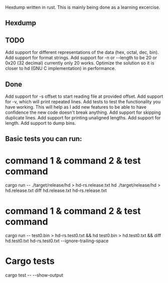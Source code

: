 Hexdump written in rust.  This is mainly being done as a learning excercise.
## Hexdump

## TODO

Add support for different representations of the data (hex, octal, dec, bin).
Add support for format strings.
Add support for -n or --length to be 20 or 0x20 (32 decimal) currently only
  20 works.
Optimize the solution so it is closer to hd (GNU C implementation) in performance.

## Done

Add support for -s offset to start reading file at provided offset.
Add support for -v, which will print repeated lines.
Add tests to test the functionality you have working.  This will help as I add
new features to be able to have confidence the new code doesn't break anything.
Add support for skipping duplicate lines.
Add support for printing unaligned lengths.
Add support for length.
Add support to dump bins.

## Basic tests you can run:

# command 1 & command 2 & test command
cargo run -- ./target/release/hd > hd-rs.release.txt
hd ./target/release/hd > hd.release.txt
diff hd.release.txt hd-rs.release.txt

# command 1 & command 2 & test command
cargo run -- test0.bin > hd-rs.test0.txt && hd test0.bin > hd.test0.txt && diff hd.test0.txt hd-rs.test0.txt --ignore-trailing-space

# Cargo tests
cargo test -- --show-output
